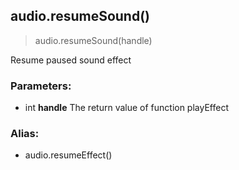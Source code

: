
## audio.resumeSound()

> audio.resumeSound(handle)

Resume paused sound effect

### Parameters:

-   int **handle** The return value of function playEffect

### Alias:

-   audio.resumeEffect()

